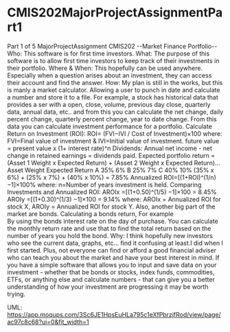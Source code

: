 # CMIS202MajorProjectAssignmentPart1
Part 1 of 5 MajorProjectAssignment CMIS202
--Market Finance Portfolio--
Who: This software is for first time investors.
What: The purpose of this software is to allow first time investors to keep track of their investments in their portfolio.
Where & When: This hopefully can be used  anywhere. Especially when a question arises about an investment, they can access their account and find the answer.
How: My plan is still in the works, but this is manly a market calculator. 
Allowing a user to punch in date and calculate a number and store it to a file. 
For example, a stock has historical data that provides a ser with a 
open, close, volume, previous day close, quarterly data,  annual data, etc..
and from this you can calculate the net change, daily percent change, quarterly percent change, year to date change.
From this data you can calculate investment performance for a portfolio. 
Calculate Return on Investment (ROI):
ROI= (FVI−IVI / Cost of Investment)×100  where: FVI=Final value of investment & IVI=Initial value of investment.
future value = present value x (1+ interest rate)^n
Dividends: Annual net income - net change in retained earnings = dividends paid.
Expected portfolio return = (Asset 1 Weight x Expected Return) + (Asset 2 Weight x Expected Return)...
Asset	Weight    Expected Return
A	     35%	        6%
B	     25%	        7%
C	     40%	       10%
 (35% x 6%) + (25% x 7%) + (40% x 10%) = 7.85%
Annualized ROI=[(1+ROI)^(1/n) −1]×100%
where: n=Number of years investment is held.
Comparing Investments and Annualized ROI:
AROIx =[(1+0.50)^(1/5) −1]×100 = 8.45%
AROIy =[(1+0.30)^(1/3) −1]×100 = 9.14%
where: AROIx = Annualized ROI for stock X, AROIy = Annualized ROI for stock Y.
Also, another big part of the market are bonds. Calculating a bonds return, For example  
By using the bonds interest rate on the day of purchase. 
You can calculate the monthly return rate and use that to find the total return based on the number of years you hold the bond. 
Why: I think hopefully new investors who see the current data, graphs, etc... find it confusing at least.I did when I first started. 
Plus, not everyone can find or afford a good financial adviser who can  teach you about the market and have your best interest in mind. 
If you have a simple software that allows you to input and save data on your investment -
whether that be bonds or stocks, index funds, commodities, ETFs, or anything else and calculate numbers -
that can give you a better understanding of how your investment are progressing it may be worth trying. 

UML:
https://app.moqups.com/3Sc6JE1HpsEuHLa795c1eXfPbrzjfRod/view/page/ac97c8c68?ui=0&fit_width=1



